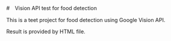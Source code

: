 #　Vision API test for food detection

This is a teet project for food detection using Google Vision API.

Result is provided by HTML file.